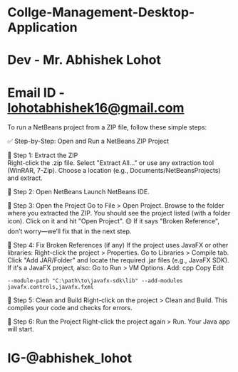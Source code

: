 # Collge-Management-Desktop-Application
# Dev - Mr. Abhishek Lohot
# Email ID - lohotabhishek16@gmail.com
To run a NetBeans project from a ZIP file, follow these simple steps:

✅ Step-by-Step: Open and Run a NetBeans ZIP Project

🔹 Step 1: Extract the ZIP</br>
    Right-click the .zip file.
    Select "Extract All..." or use any extraction tool (WinRAR, 7-Zip).
    Choose a location (e.g., Documents/NetBeansProjects) and extract.

🔹 Step 2: Open NetBeans
    Launch NetBeans IDE.

🔹 Step 3: Open the Project
    Go to File > Open Project.
    Browse to the folder where you extracted the ZIP.
    You should see the project listed (with a folder icon).
    Click on it and hit "Open Project".
    🟡 If it says "Broken Reference", don’t worry—we’ll fix that in the next step.

🔹 Step 4: Fix Broken References (if any)
    If the project uses JavaFX or other libraries:
    Right-click the project > Properties.
    Go to Libraries > Compile tab.
    Click "Add JAR/Folder" and locate the required .jar files (e.g., JavaFX SDK).
    If it's a JavaFX project, also:
    Go to Run > VM Options.
    Add:
      cpp
      Copy
      Edit
      
    --module-path "C:\path\to\javafx-sdk\lib" --add-modules javafx.controls,javafx.fxml

🔹 Step 5: Clean and Build
      Right-click on the project > Clean and Build.
      This compiles your code and checks for errors.

🔹 Step 6: Run the Project
      Right-click the project again > Run.
      Your Java app will start.
<h1>IG-@abhishek_lohot</h1>
